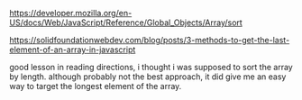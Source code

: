 https://developer.mozilla.org/en-US/docs/Web/JavaScript/Reference/Global_Objects/Array/sort

https://solidfoundationwebdev.com/blog/posts/3-methods-to-get-the-last-element-of-an-array-in-javascript

good lesson in reading directions, i thought i was supposed to sort the array by length.  although probably not the best approach, it did give me an easy way to target the longest element of the array.
